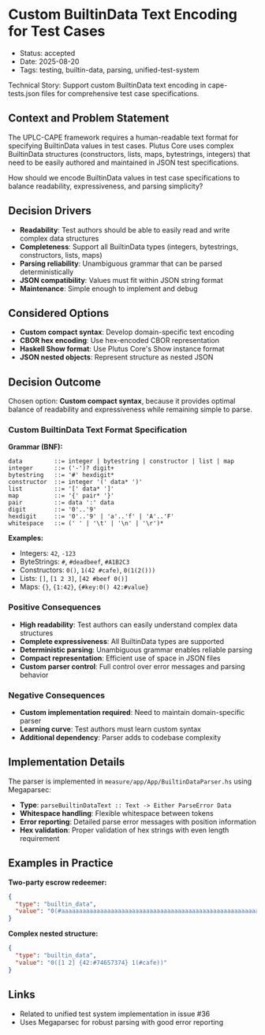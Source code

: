 # Custom BuiltinData Text Encoding for Test Cases

- Status: accepted
- Date: 2025-08-20
- Tags: testing, builtin-data, parsing, unified-test-system

Technical Story: Support custom BuiltinData text encoding in cape-tests.json files for comprehensive test case specifications.

## Context and Problem Statement

The UPLC-CAPE framework requires a human-readable text format for specifying BuiltinData values in test cases. Plutus Core uses complex BuiltinData structures (constructors, lists, maps, bytestrings, integers) that need to be easily authored and maintained in JSON test specifications.

How should we encode BuiltinData values in test case specifications to balance readability, expressiveness, and parsing simplicity?

## Decision Drivers

- **Readability**: Test authors should be able to easily read and write complex data structures
- **Completeness**: Support all BuiltinData types (integers, bytestrings, constructors, lists, maps)
- **Parsing reliability**: Unambiguous grammar that can be parsed deterministically
- **JSON compatibility**: Values must fit within JSON string format
- **Maintenance**: Simple enough to implement and debug

## Considered Options

- **Custom compact syntax**: Develop domain-specific text encoding
- **CBOR hex encoding**: Use hex-encoded CBOR representation
- **Haskell Show format**: Use Plutus Core's Show instance format
- **JSON nested objects**: Represent structure as nested JSON

## Decision Outcome

Chosen option: **Custom compact syntax**, because it provides optimal balance of readability and expressiveness while remaining simple to parse.

### Custom BuiltinData Text Format Specification

**Grammar (BNF):**

```bnf
data         ::= integer | bytestring | constructor | list | map
integer      ::= ('-')? digit+
bytestring   ::= '#' hexdigit*
constructor  ::= integer '(' data* ')'
list         ::= '[' data* ']'
map          ::= '{' pair* '}'
pair         ::= data ':' data
digit        ::= '0'..'9'
hexdigit     ::= '0'..'9' | 'a'..'f' | 'A'..'F'
whitespace   ::= (' ' | '\t' | '\n' | '\r')*
```

**Examples:**

- Integers: `42`, `-123`
- ByteStrings: `#`, `#deadbeef`, `#A1B2C3`
- Constructors: `0()`, `1(42 #cafe)`, `0(1(2()))`
- Lists: `[]`, `[1 2 3]`, `[42 #beef 0()]`
- Maps: `{}`, `{1:42}`, `{#key:0() 42:#value}`

### Positive Consequences

- **High readability**: Test authors can easily understand complex data structures
- **Complete expressiveness**: All BuiltinData types are supported
- **Deterministic parsing**: Unambiguous grammar enables reliable parsing
- **Compact representation**: Efficient use of space in JSON files
- **Custom parser control**: Full control over error messages and parsing behavior

### Negative Consequences

- **Custom implementation required**: Need to maintain domain-specific parser
- **Learning curve**: Test authors must learn custom syntax
- **Additional dependency**: Parser adds to codebase complexity

## Implementation Details

The parser is implemented in `measure/app/App/BuiltinDataParser.hs` using Megaparsec:

- **Type**: `parseBuiltinDataText :: Text -> Either ParseError Data`
- **Whitespace handling**: Flexible whitespace between tokens
- **Error reporting**: Detailed parse error messages with position information
- **Hex validation**: Proper validation of hex strings with even length requirement

## Examples in Practice

**Two-party escrow redeemer:**

```json
{
  "type": "builtin_data",
  "value": "0(#aaaaaaaaaaaaaaaaaaaaaaaaaaaaaaaaaaaaaaaaaaaaaaaaaaaaaaaaaaaaaaaa 1000 0())"
}
```

**Complex nested structure:**

```json
{
  "type": "builtin_data",
  "value": "0([1 2] {42:#74657374} 1(#cafe))"
}
```

## Links

- Related to unified test system implementation in issue #36
- Uses Megaparsec for robust parsing with good error reporting
